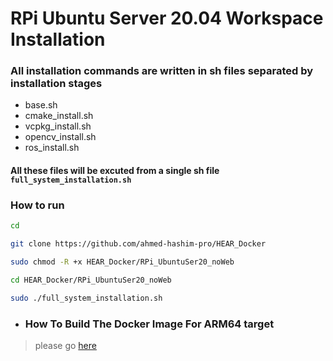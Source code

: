 # RPi Ubuntu Server 20.04 Workspace Installation

### All installation commands are written in sh files separated by installation stages

- base.sh
- cmake_install.sh
- vcpkg_install.sh
- opencv_install.sh
- ros_install.sh

#### All these files will be excuted from a single sh file `full_system_installation.sh`

### How to run

```bash
cd

git clone https://github.com/ahmed-hashim-pro/HEAR_Docker

sudo chmod -R +x HEAR_Docker/RPi_UbuntuSer20_noWeb

cd HEAR_Docker/RPi_UbuntuSer20_noWeb

sudo ./full_system_installation.sh


```



- ### How To Build The Docker Image For ARM64 target
> please go [here](RPI_Target_Running.md)
